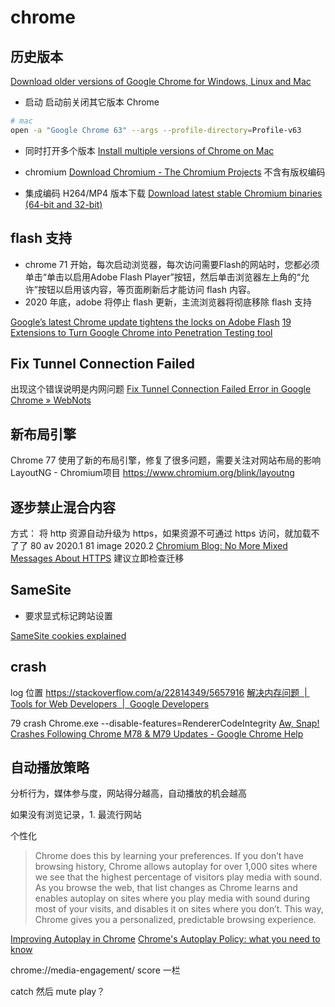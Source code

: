 # chrome

## 历史版本

[Download older versions of Google Chrome for Windows, Linux and Mac](https://www.slimjet.com/chrome/google-chrome-old-version.php)

- 启动
  启动前关闭其它版本 Chrome

```sh
# mac
open -a "Google Chrome 63" --args --profile-directory=Profile-v63
```
- 同时打开多个版本
[Install multiple versions of Chrome on Mac](https://zhoukekestar.github.io/notes/2017/11/01/install-multi-chrome.html)

- chromium
  [Download Chromium - The Chromium Projects](https://www.chromium.org/getting-involved/download-chromium)
  不含有版权编码

- 集成编码 H264/MP4 版本下载
  [Download latest stable Chromium binaries (64-bit and 32-bit)](https://chromium.woolyss.com/)

## flash 支持
- chrome 71 开始，每次启动浏览器，每次访问需要Flash的网站时，您都必须单击“单击以启用Adobe Flash Player”按钮，然后单击浏览器左上角的“允许”按钮以启用该内容，等页面刷新后才能访问 flash 内容。
- 2020 年底，adobe 将停止 flash 更新，主流浏览器将彻底移除 flash 支持

[Google’s latest Chrome update tightens the locks on Adobe Flash](https://www.usatoday.com/story/tech/columnist/2018/09/24/googles-latest-chrome-update-tightens-locks-adobe-flash/1348935002/)
[19 Extensions to Turn Google Chrome into Penetration Testing tool](https://resources.infosecinstitute.com/19-extensions-to-turn-google-chrome-into-penetration-testing-tool/)

## Fix Tunnel Connection Failed
出现这个错误说明是内网问题
[Fix Tunnel Connection Failed Error in Google Chrome » WebNots](https://www.webnots.com/fix-tunnel-connection-failed-error-in-google-chrome/)

## 新布局引擎
Chrome 77 使用了新的布局引擎，修复了很多问题，需要关注对网站布局的影响
LayoutNG - Chromium项目 https://www.chromium.org/blink/layoutng

## 逐步禁止混合内容
方式： 将 http 资源自动升级为 https，如果资源不可通过 https 访问，就加载不了了
80 av 2020.1
81 image 2020.2
[Chromium Blog: No More Mixed Messages About HTTPS](https://blog.chromium.org/2019/10/no-more-mixed-messages-about-https.html)
建议立即检查迁移

## SameSite
- 要求显式标记跨站设置

[SameSite cookies explained](https://web.dev/samesite-cookies-explained/)

## crash
log 位置
https://stackoverflow.com/a/22814349/5657916
[解决内存问题  |  Tools for Web Developers  |  Google Developers](https://developers.google.com/web/tools/chrome-devtools/memory-problems)


79 crash
Chrome.exe --disable-features=RendererCodeIntegrity
[Aw, Snap! Crashes Following Chrome M78 & M79 Updates - Google Chrome Help](https://support.google.com/chrome/thread/17555930?hl=en)

## 自动播放策略

分析行为，媒体参与度，网站得分越高，自动播放的机会越高

如果没有浏览记录，1. 最流行网站

个性化

> Chrome does this by learning your preferences. If you don’t have browsing history, Chrome allows autoplay for over 1,000 sites where we see that the highest percentage of visitors play media with sound. As you browse the web, that list changes as Chrome learns and enables autoplay on sites where you play media with sound during most of your visits, and disables it on sites where you don’t. This way, Chrome gives you a personalized, predictable browsing experience.

[Improving Autoplay in Chrome](https://blog.google/products/chrome/improving-autoplay-chrome/)
[Chrome's Autoplay Policy: what you need to know](https://www.theoplayer.com/blog/chrome-autoplay-policy-what-you-need-to-know)

chrome://media-engagement/
score 一栏

catch 然后 mute play？
